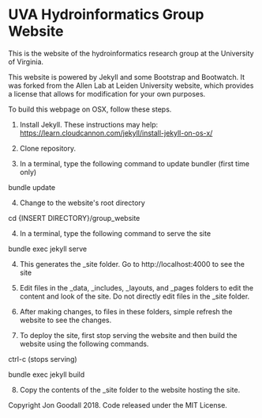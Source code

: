 # UVA Hydroinformatics Group Website

This is the website of the hydroinformatics research group at the University of Virginia.

This website is powered by Jekyll and some Bootstrap and Bootwatch. It was forked from the <a herf="http://www.allanlab.org/"> Allen Lab at Leiden University</a> website, which provides a license that allows for modification for your own purposes.

To build this webpage on OSX, follow these steps.

1. Install Jekyll. These instructions may help: https://learn.cloudcannon.com/jekyll/install-jekyll-on-os-x/

2. Clone repository. 

3. In a terminal, type the following command to update bundler (first time only)

bundle update 

4. Change to the website's root directory

cd {INSERT DIRECTORY}/group_website

4. In a terminal, type the following command to serve the site

bundle exec jekyll serve

4. This generates the _site folder. Go to http://localhost:4000 to see the site

5. Edit files in the _data, _includes, _layouts, and _pages folders to edit the content and look of the site. Do not directly edit files in the _site folder.

6. After making changes, to files in these folders, simple refresh the website to see the changes.

7. To deploy the site, first stop serving the website and then build the website using the following commands. 

ctrl-c (stops serving)

bundle exec jekyll build

8. Copy the contents of the _site folder to the website hosting the site. 


Copyright Jon Goodall 2018. Code released under the MIT License.
